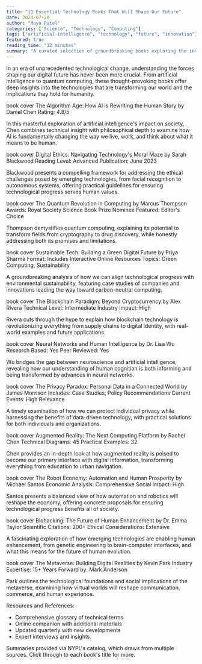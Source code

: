 ```yaml
---
title: "11 Essential Technology Books That Will Shape Our Future"
date: 2023-07-20
author: "Maya Patel"
categories: ["Science", "Technology", "Computing"]
tags: ["artificial-intelligence", "technology", "future", "innovation"]
featured: true
reading_time: "12 minutes"
summary: "A curated selection of groundbreaking books exploring the intersection of technology, society, and human potential."
---
```


In an era of unprecedented technological change, understanding the forces shaping our digital future has never been more crucial. From artificial intelligence to quantum computing, these thought-provoking books offer deep insights into the technologies that are transforming our world and the implications they hold for humanity.

book cover
The Algorithm Age: How AI is Rewriting the Human Story
by Daniel Chen
Rating: 4.8/5

In this masterful exploration of artificial intelligence's impact on society, Chen combines technical insight with philosophical depth to examine how AI is fundamentally changing the way we live, work, and think about what it means to be human.

book cover
Digital Ethics: Navigating Technology's Moral Maze
by Sarah Blackwood
Reading Level: Advanced
Publication: June 2023

Blackwood presents a compelling framework for addressing the ethical challenges posed by emerging technologies, from facial recognition to autonomous systems, offering practical guidelines for ensuring technological progress serves human values.

book cover
The Quantum Revolution in Computing
by Marcus Thompson
Awards: Royal Society Science Book Prize Nominee
Featured: Editor's Choice

Thompson demystifies quantum computing, explaining its potential to transform fields from cryptography to drug discovery, while honestly addressing both its promises and limitations.

book cover
Sustainable Tech: Building a Green Digital Future
by Priya Sharma
Format: Includes Interactive Online Resources
Topics: Green Computing, Sustainability

A groundbreaking analysis of how we can align technological progress with environmental sustainability, featuring case studies of companies and innovations leading the way toward carbon-neutral computing.

book cover
The Blockchain Paradigm: Beyond Cryptocurrency
by Alex Rivera
Technical Level: Intermediate
Industry Impact: High

Rivera cuts through the hype to explain how blockchain technology is revolutionizing everything from supply chains to digital identity, with real-world examples and future applications.

book cover
Neural Networks and Human Intelligence
by Dr. Lisa Wu
Research Based: Yes
Peer Reviewed: Yes

Wu bridges the gap between neuroscience and artificial intelligence, revealing how our understanding of human cognition is both informing and being transformed by advances in neural networks.

book cover
The Privacy Paradox: Personal Data in a Connected World
by James Morrison
Includes: Case Studies, Policy Recommendations
Current Events: High Relevance

A timely examination of how we can protect individual privacy while harnessing the benefits of data-driven technology, with practical solutions for both individuals and organizations.

book cover
Augmented Reality: The Next Computing Platform
by Rachel Chen
Technical Diagrams: 45
Practical Examples: 32

Chen provides an in-depth look at how augmented reality is poised to become our primary interface with digital information, transforming everything from education to urban navigation.

book cover
The Robot Economy: Automation and Human Prosperity
by Michael Santos
Economic Analysis: Comprehensive
Social Impact: High

Santos presents a balanced view of how automation and robotics will reshape the economy, offering concrete proposals for ensuring technological progress benefits all of society.

book cover
Biohacking: The Future of Human Enhancement
by Dr. Emma Taylor
Scientific Citations: 200+
Ethical Considerations: Extensive

A fascinating exploration of how emerging technologies are enabling human enhancement, from genetic engineering to brain-computer interfaces, and what this means for the future of human evolution.

book cover
The Metaverse: Building Digital Realities
by Kevin Park
Industry Expertise: 15+ Years
Forward by: Mark Anderson

Park outlines the technological foundations and social implications of the metaverse, examining how virtual worlds will reshape communication, commerce, and human experience.

Resources and References:

- Comprehensive glossary of technical terms
- Online companion with additional materials
- Updated quarterly with new developments
- Expert interviews and insights

Summaries provided via NYPL's catalog, which draws from multiple sources. Click through to each book's title for more.

